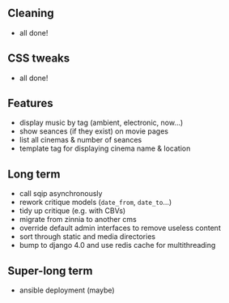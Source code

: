 ## Cleaning

* all done!


## CSS tweaks

* all done!


## Features

* display music by tag (ambient, electronic, now...)
* show seances (if they exist) on movie pages
* list all cinemas & number of seances
* template tag for displaying cinema name & location


## Long term

* call sqip asynchronously
* rework critique models (`date_from`, `date_to`...)
* tidy up critique (e.g. with CBVs)
* migrate from zinnia to another cms
* override default admin interfaces to remove useless content
* sort through static and media directories
* bump to django 4.0 and use redis cache for multithreading


## Super-long term

* ansible deployment (maybe)
